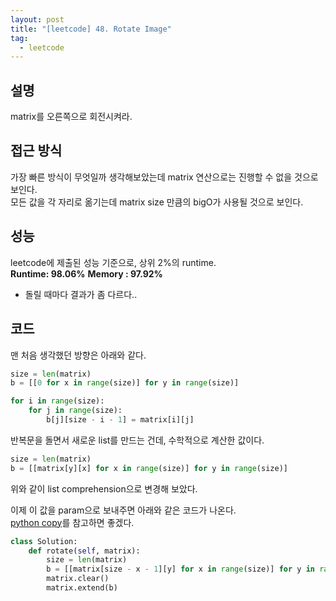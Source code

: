 ```yaml
---
layout: post
title: "[leetcode] 48. Rotate Image"
tag:
  - leetcode
---
```


## 설명
matrix를 오른쪽으로 회전시켜라.  

## 접근 방식
가장 빠른 방식이 무엇일까 생각해보았는데 matrix 연산으로는 진행할 수 없을 것으로 보인다.  
모든 값을 각 자리로 옮기는데 matrix size 만큼의 bigO가 사용될 것으로 보인다.

## 성능
leetcode에 제출된 성능 기준으로, 상위 2%의 runtime.  
**Runtime: 98.06%**
**Memory : 97.92%**
- 돌릴 때마다 결과가 좀 다르다.. 

## 코드
맨 처음 생각했던 방향은 아래와 같다.
```python
size = len(matrix)
b = [[0 for x in range(size)] for y in range(size)]

for i in range(size):
    for j in range(size):
        b[j][size - i - 1] = matrix[i][j]
```
반복문을 돌면서 새로운 list를 만드는 건데, 수학적으로 계산한 값이다.  

```python
size = len(matrix)
b = [[matrix[y][x] for x in range(size)] for y in range(size)]
```
위와 같이 list comprehension으로 변경해 보았다.  

이제 이 값을 param으로 보내주면 아래와 같은 코드가 나온다.  
[python copy](https://meansoup.github.io/blog/2020/03/06/python_copy/)를 참고하면 좋겠다.  
```python
class Solution:
    def rotate(self, matrix):
        size = len(matrix)
        b = [[matrix[size - x - 1][y] for x in range(size)] for y in range(size)]
        matrix.clear()
        matrix.extend(b)
```